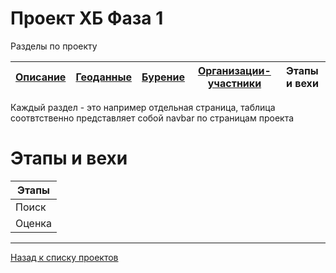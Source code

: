 # Проект ХБ Фаза 1

Разделы по проекту

| [Описание](1.html) | [Геоданные](1_geo.html) | [Бурение](1_well.html) | [Организации-участники](1_org.html) | Этапы и вехи |
|-------|--------|---------|---------|---------|


Каждый раздел - это например отдельная страница, таблица соотвтственно представляет собой navbar по страницам проекта

# Этапы и вехи

| Этапы |
|-------|
| Поиск |
| Оценка |


---

[Назад к списку проектов](https://ygpn.github.io/)
